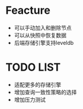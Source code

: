 
# Feacture

- 可以手动加入和删除节点
- 可以从快照中恢复数据
- 后端存储引擎支持leveldb


# TODO LIST

- 适配更多的存储引擎
- 增加查询一致性策略的选择
- 增加压力测试